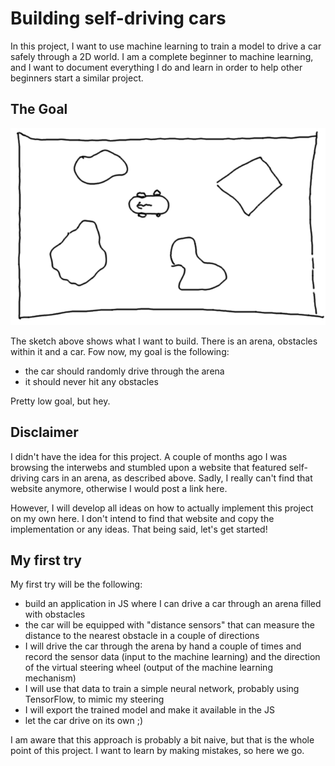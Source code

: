 # Building self-driving cars

In this project, I want to use machine learning to train a model
to drive a car safely through a 2D world. I am a complete
beginner to machine learning, and I want to document everything
I do and learn in order to help other beginners start a similar
project.

## The Goal

![The world](./001/world.png "The world I want to build")

The sketch above shows what I want to build. There is an arena,
obstacles within it and a car. Fow now, my goal is the following:

* the car should randomly drive through the arena
* it should never hit any obstacles

Pretty low goal, but hey.

## Disclaimer
I didn't have the idea for this project. A couple of months ago I was
browsing the interwebs and stumbled upon a website that featured
self-driving cars in an arena, as described above. Sadly, I
really can't find that website anymore, otherwise I would post
a link here.

However, I will develop all ideas on how to actually implement
this project on my own here. I don't intend to find that website
and copy the implementation or any ideas. That being said,
let's get started!

## My first try

My first try will be the following:

* build an application in JS where I can drive a car through
an arena filled with obstacles
* the car will be equipped with "distance sensors"
that can measure the distance to the nearest obstacle
in a couple of directions
* I will drive the car through the arena by hand a couple of
times and record the sensor data (input to the machine learning)
and the direction of the virtual steering wheel (output of the
machine learning mechanism)
* I will use that data to train a simple neural network, probably
using TensorFlow, to mimic my steering
* I will export the trained model and make it available in the JS
* let the car drive on its own ;)

I am aware that this approach is probably a bit naive, but that
is the whole point of this project. I want to learn by making
mistakes, so here we go.

